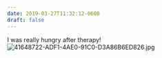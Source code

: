 ```yaml
---
date: 2019-03-27T11:32:12-0600
draft: false
---
```


I was really hungry after therapy! ![41648722-ADF1-4AE0-91C0-D3A86B6ED826.jpg](http://ianwhitney.micro.blog/uploads/2019/431ae74da3.jpg)

